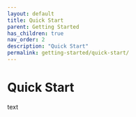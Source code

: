 ```yaml
---
layout: default
title: Quick Start
parent: Getting Started
has_children: true
nav_order: 2
description: "Quick Start"
permalink: getting-started/quick-start/
---
```


# Quick Start

text
